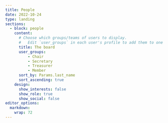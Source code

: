 ```yaml
---
title: People
date: 2022-10-24
type: landing
sections:
  - block: people
    content:
      # Choose which groups/teams of users to display.
      #   Edit `user_groups` in each user's profile to add them to one or more of these groups.
      title: The board
      user_groups:
          - Chair
          - Secretary
          - Treasurer
          - Member
      sort_by: Params.last_name
      sort_ascending: true
    design:
      show_interests: false
      show_role: true
      show_social: false
editor_options: 
  markdown: 
    wrap: 72
---
```

